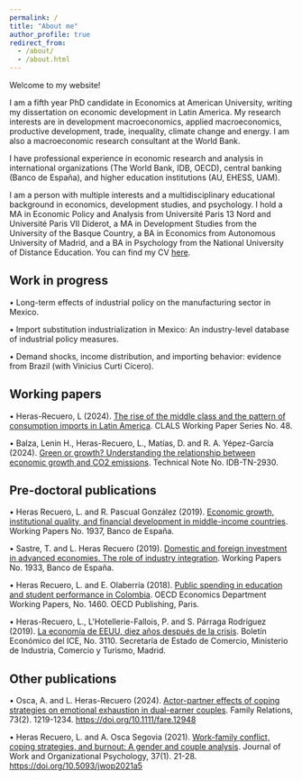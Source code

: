 ```yaml
---
permalink: /
title: "About me"
author_profile: true
redirect_from: 
  - /about/
  - /about.html
---
```


Welcome to my website!

I am a fifth year PhD candidate in Economics at American University, writing my dissertation on economic development in Latin America. My research interests are in development macroeconomics, applied macroeconomics, productive development, trade, inequality, climate change and energy. I am also a macroeconomic research consultant at the World Bank. 

I have professional experience in economic research and analysis in international organizations (The World Bank, IDB, OECD), central banking (Banco de España), and higher education institutions (AU, EHESS, UAM).

I am a person with multiple interests and a multidisciplinary educational background in economics, development studies, and psychology. I hold a MA in Economic Policy and Analysis from Université Paris 13 Nord and Université Paris VII Diderot, a MA in Development Studies from the University of the Basque Country, a BA in Economics from Autonomous University of Madrid, and a BA in Psychology from the National University of Distance Education. You can find my CV [here](https://lauraherasrec.github.io/files/AcademicCV_HerasRecuero.pdf). 

## Work in progress
• Long-term effects of industrial policy on the manufacturing sector in Mexico.

• Import substitution industrialization in Mexico: An industry-level database of industrial policy measures.

• Demand shocks, income distribution, and importing behavior: evidence from Brazil (with Vinicius Curti Cícero).

## Working papers
• Heras-Recuero, L (2024). [The rise of the middle class and the pattern of consumption imports in Latin America](https://papers.ssrn.com/sol3/papers.cfm?abstract_id=4741057). CLALS Working Paper Series No. 48. 

• Balza, Lenin H., Heras-Recuero, L., Matías, D. and R. A. Yépez-García (2024). [Green or growth? Understanding the relationship between economic growth and CO2 emissions](https://publications.iadb.org/en/green-or-growth-understanding-relationship-between-economic-growth-and-co2-emissions). Technical Note No. IDB-TN-2930. 

## Pre-doctoral publications
• Heras Recuero, L. and R. Pascual González (2019). [Economic growth, institutional quality, and financial development in middle-income countries](https://www.bde.es/f/webbde/SES/Secciones/Publicaciones/PublicacionesSeriadas/DocumentosTrabajo/19/Fich/dt1937e.pdf). Working Papers No. 1937, Banco de España.

• Sastre, T. and L. Heras Recuero (2019). [Domestic and foreign investment in advanced economies. The role of industry integration](https://www.bde.es/f/webbde/SES/Secciones/Publicaciones/PublicacionesSeriadas/DocumentosTrabajo/19/Fich/dt1933e.pdf). Working Papers No. 1933, Banco de España.

• Heras Recuero, L. and E. Olaberría (2018). [Public spending in education and student performance in Colombia](https://www.oecd-ilibrary.org/economics/public-spending-in-education-and-student-s-performance-in-colombia_282d9700-en). OECD Economics Department Working Papers, No. 1460. OECD Publishing, Paris.

• Heras-Recuero, L., L'Hotellerie-Fallois, P. and S. Párraga Rodríguez (2019). [La economía de EEUU, diez años después de la crisis](https://dialnet.unirioja.es/servlet/articulo?codigo=7071539). Boletín Económico del ICE, No. 3110. Secretaría de Estado de Comercio, Ministerio de Industria, Comercio y Turismo, Madrid.

## Other publications
• Osca, A. and L. Heras-Recuero (2024). [Actor-partner effects of coping strategies on emotional exhaustion in dual-earner couples](https://onlinelibrary.wiley.com/doi/full/10.1111/fare.12948). Family Relations, 73(2). 1219-1234. https://doi.org/10.1111/fare.12948

• Heras Recuero, L. and A. Osca Segovia (2021). [Work-family conflict, coping strategies, and burnout: A gender and couple analysis](https://journals.copmadrid.org/jwop/art/jwop2021a5). Journal of Work and Organizational Psychology, 37(1). 21-28. https://doi.org/10.5093/jwop2021a5
